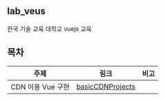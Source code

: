## lab_veus
한국 기술 교육 대학교 vuejs 교육 

## 목차
| 주제 | 링크 | 비고 | 
|--|--|--|
| CDN 이용 Vue 구현|[basicCDNProjects](./basicCDNProjects/) | |

